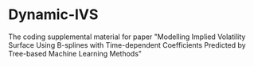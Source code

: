 # Dynamic-IVS
The coding supplemental material for paper "Modelling Implied Volatility Surface Using B-splines with Time-dependent Coefficients Predicted by Tree-based Machine Learning Methods"
